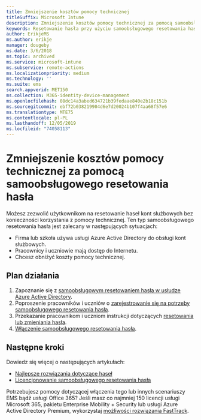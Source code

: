 ```yaml
---
title: Zmniejszenie kosztów pomocy technicznej
titleSuffix: Microsoft Intune
description: Zmniejszenie kosztów pomocy technicznej za pomocą samoobsługowego resetowania hasła
keywords: Resetowanie hasła przy użyciu samoobsługowego resetowania hasła w usłudze Azure Active Directory
author: ErikjeMS
ms.author: erikje
manager: dougeby
ms.date: 3/6/2018
ms.topic: archived
ms.service: microsoft-intune
ms.subservice: remote-actions
ms.localizationpriority: medium
ms.technology: ''
ms.suite: ems
search.appverid: MET150
ms.collection: M365-identity-device-management
ms.openlocfilehash: 08dc14a3abed634721b39fedaae840e2b18c151b
ms.sourcegitcommit: ebf72b038219904d6e7d20024b107f4aa68f57e6
ms.translationtype: MTE75
ms.contentlocale: pl-PL
ms.lasthandoff: 12/05/2019
ms.locfileid: "74058113"
---
```

# <a name="reduce-help-desk-costs-with-self-service-password-reset"></a>Zmniejszenie kosztów pomocy technicznej za pomocą samoobsługowego resetowania hasła

Możesz zezwolić użytkownikom na resetowanie haseł kont służbowych bez konieczności korzystania z pomocy technicznej. Ten typ samoobsługowego resetowania hasła jest zalecany w następujących sytuacjach:

* Firma lub szkoła używa usługi Azure Active Directory do obsługi kont służbowych.
* Pracownicy i uczniowie mają dostęp do Internetu.
* Chcesz obniżyć koszty pomocy technicznej.

## <a name="action-plan"></a>Plan działania

1. Zapoznanie się z [samoobsługowym resetowaniem hasła w usłudze Azure Active Directory](https://docs.microsoft.com/azure/active-directory/active-directory-passwords-overview). 
2. Poproszenie pracowników i uczniów o [zarejestrowanie się na potrzeby samoobsługowego resetowania hasła](https://docs.microsoft.com/azure/active-directory/active-directory-passwords-reset-register).
3. Przekazanie pracownikom i uczniom instrukcji dotyczących [resetowania lub zmieniania hasła](https://docs.microsoft.com/azure/active-directory/active-directory-passwords-update-your-own-password).
4. [Włączenie samoobsługowego resetowania hasła](https://docs.microsoft.com/azure/active-directory/active-directory-passwords-getting-started).

## <a name="next-steps"></a>Następne kroki

Dowiedz się więcej o następujących artykułach:

* [Najlepsze rozwiązania dotyczące haseł](https://docs.microsoft.com/azure/active-directory/active-directory-secure-passwords) 
* [Licencjonowanie samoobsługowego resetowania hasła](https://docs.microsoft.com/azure/active-directory/active-directory-secure-passwords)

Potrzebujesz pomocy dotyczącej włączenia tego lub innych scenariuszy EMS bądź usługi Office 365? Jeśli masz co najmniej 150 licencji usługi Microsoft 365, pakietu Enterprise Mobility + Security lub usługi Azure Active Directory Premium, wykorzystaj [możliwości rozwiązania FastTrack](https://docs.microsoft.com/enterprise-mobility-security/solutions/enterprise-mobility-fasttrack-program).
